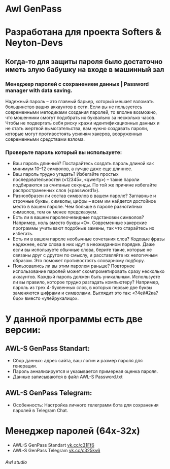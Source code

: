 # Awl GenPass
# Разработана для проекта Softers & Neyton-Devs 
## Когда-то для защиты пароля было достаточно иметь злую бабушку на входе в машинный зал

### Менеджер паролей с сохранением данных | Password manager with data saving.
Надежный пароль – это главный барьер, который мешает взломать большинство ваших аккаунтов в сети. Если вы не пользуетесь современными методиками создания паролей, то вполне возможно, что мошенники смогут подобрать их буквально за несколько часов. Чтобы не подвергать себя риску кражи идентификационных данных и не стать жертвой вымогательства, вам нужно создавать пароли, которые могут противостоять усилиям хакеров, вооруженных современными средствами взлома. 

### Проверьте пароль который вы используете:
* Ваш пароль длинный? Постарайтесь создать пароль длиной как минимум 10–12 символов, а лучше даже еще длиннее.
* Ваш пароль трудно угадать? Избегайте простых последовательностей («12345», «qwerty») – такие пароли подбираются за считаные секунды. По той же причине избегайте распространенных слов («password1»).
* Разнообразен ли состав символов в вашем пароле? Заглавные и строчные буквы, символы, цифры – всем им найдется достойное место в вашем пароле. Чем больше в пароле разнотипных символов, тем он менее предсказуем.
* Есть ли в вашем паролеочевидные подстановки символов? Например, ноль вместо буквы «О». Современные хакерские программы учитывают подобные замены, так что старайтесь их избегать.
* Есть ли в вашем пароле необычные сочетания слов? Кодовые фразы надежнее, если слова в них идут в неожиданном порядке. Даже если вы используете обычные слова, берите такие, которые не связаны друг с другом по смыслу, и расставляйте их нелогичным образом. Это поможет противостоять словарному подбору.
* Пользовались ли вы этим паролем раньше? Повторное использование паролей может скомпрометировать сразу несколько аккаунтов. Каждый пароль должен быть уникальным.
Используете ли вы правило, которое трудно разгадать компьютеру? Например, пароль из трех 4-буквенных слов, в которых первые две буквы заменяются цифрами и символами. Выглядит это так: «?4ей#2ка?6цо» вместо «улейрукалицо».

# У данной программы есть две версии:
## AWL-S GenPass Standart: 
* Сбор данных: адрес сайта, ваш логин и размер пароля для генерации.
* Пароль аннализируется и указывается примерная оценка пароля.
* Данные записываются в файл AWL-S Password.txt
## AWL-S GenPass Telegram: 
* Особенность: Настройка личного телеграмм бота для сохранения паролей в Telegram Chat.

# Менеджер паролей (64x-32x)
* AWL-S GenPass Standart [vk.cc/c31Ff6](https://vk.cc/c31Ff6) 
* AWL-S GenPass Telegram [vk.cc/c325kv6](https://vk.cc/c325kv) 

###### Awl studio
